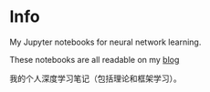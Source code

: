 # Info
My Jupyter notebooks for neural network learning.

These notebooks are all readable on my [blog](https://applenob.github.io/)

我的个人深度学习笔记（包括理论和框架学习）。


